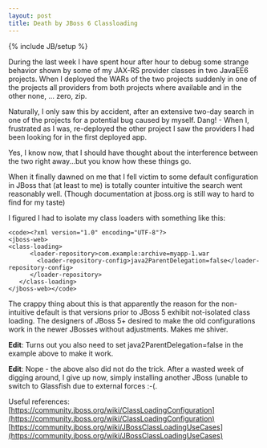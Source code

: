 ```yaml
---
layout: post
title: Death by JBoss 6 Classloading
---
```

{% include JB/setup %}

During the last week I have spent hour after hour to debug some strange behavior shown by some of my JAX-RS provider classes in two JavaEE6 projects. When I deployed the WARs of the two projects suddenly in one of the projects all providers from both projects where available and in the other none, ... zero, zip.

Naturally, I only saw this by accident, after an extensive two-day search in one of the projects for a potential bug caused by myself. Dang! - When I, frustrated as I was, re-deployed the other project I saw the providers I had been looking for in the first deployed app.

Yes, I know now, that I should have thought about the interference between the two right away...but you know how these things go.

When it finally dawned on me that I fell victim to some default configuration in JBoss that (at least to me) is totally counter intuitive the search went reasonably well. (Though documentation at jboss.org is still way to hard to find for my taste)

I figured I had to isolate my class loaders with something like this:


    
    
    <code><?xml version="1.0" encoding="UTF-8"?>
    <jboss-web>
    <class-loading>
          <loader-repository>com.example:archive=myapp-1.war
            <loader-repository-config>java2ParentDelegation=false</loader-repository-config>
          </loader-repository>
       </class-loading>
    </jboss-web></code>
    



The crappy thing about this is that apparently the reason for the non-intuitive default is that versions prior to JBoss 5 exhibit not-isolated class loading. The designers of JBoss 5+ desired to make the old configurations work in the newer JBosses without adjustments. Makes me shiver.

**Edit**: Turns out you also need to set java2ParentDelegation=false in the example above to make it work.

**Edit**: Nope - the above also did not do the trick. After a wasted week of digging around, I give up now, simply installing another JBoss (unable to switch to Glassfish due to external forces :-(.

Useful references:
[https://community.jboss.org/wiki/ClassLoadingConfiguration](https://community.jboss.org/wiki/ClassLoadingConfiguration)
[https://community.jboss.org/wiki/JBossClassLoadingUseCases](https://community.jboss.org/wiki/JBossClassLoadingUseCases)

